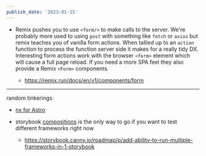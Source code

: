 ```yaml
---
publish_date: '2023-01-15'
---
```

- Remix pushes you to use `<form/>` to make calls to the server. We're probably more used to using `post` with something like `fetch` or `axios` but remix teaches you of vanilla form actions. When tallied up to an `action` function to process the function server side it makes for a really tidy DX. Interesting form actions work with the browser `<form>`  element which will cause a full page reload. If you need a more SPA feel they also provide a Remix `<Form>` components. 

	 - https://remix.run/docs/en/v1/components/form


---
random tinkerings:

- [nx for Astro](https://www.npmjs.com/package/@nxtensions/astro)

- storybook [compositions](https://storybook.js.org/docs/react/sharing/storybook-composition) is the only way to go if you want to test different frameworks right now

	- https://storybook.canny.io/roadmap/p/add-ability-to-run-multiple-frameworks-in-1-storybook
